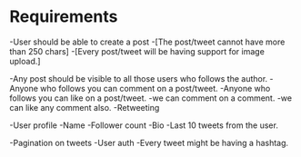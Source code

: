 # Requirements

-User should be able to create a post
    -[The post/tweet cannot have more than 250 chars]
    -[Every post/tweet will be having support for image upload.]

-Any post should be visible to all those users who follows the author.
-Anyone who follows you can comment on a post/tweet.
-Anyone who follows you can like on a post/tweet.
-we can comment on a comment.
-we can like any comment also.
-Retweeting 

-User profile
    -Name
    -Follower count
    -Bio
    -Last 10 tweets from the user.

-Pagination on tweets
-User auth
-Every tweet might be having a hashtag.

